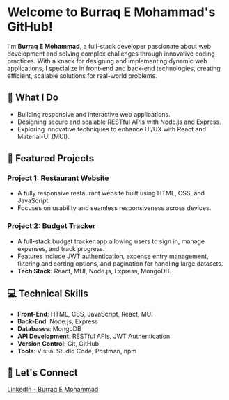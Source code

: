 # Welcome to Burraq E Mohammad's GitHub!

I'm **Burraq E Mohammad**, a full-stack developer passionate about web development and solving complex challenges through innovative coding practices. With a knack for designing and implementing dynamic web applications, I specialize in front-end and back-end technologies, creating efficient, scalable solutions for real-world problems.

## 🔧 What I Do
- Building responsive and interactive web applications.
- Designing secure and scalable RESTful APIs with Node.js and Express.
- Exploring innovative techniques to enhance UI/UX with React and Material-UI (MUI).

## 🌟 Featured Projects
### Project 1: Restaurant Website
- A fully responsive restaurant website built using HTML, CSS, and JavaScript.
- Focuses on usability and seamless responsiveness across devices.

### Project 2: Budget Tracker
- A full-stack budget tracker app allowing users to sign in, manage expenses, and track progress.
- Features include JWT authentication, expense entry management, filtering and sorting options, and pagination for handling large datasets.
- **Tech Stack**: React, MUI, Node.js, Express, MongoDB.

## 💻 Technical Skills
- **Front-End**: HTML, CSS, JavaScript, React, MUI
- **Back-End**: Node.js, Express
- **Databases**: MongoDB
- **API Development**: RESTful APIs, JWT Authentication
- **Version Control**: Git, GitHub
- **Tools**: Visual Studio Code, Postman, npm

## 🚀 Let's Connect
[LinkedIn - Burraq E Mohammad](https://www.linkedin.com/in/burraq-e-mohammad)
